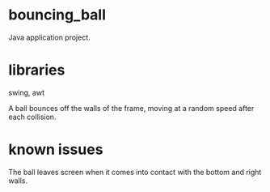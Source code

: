 # bouncing_ball
Java application project.

# libraries
swing, awt

A ball bounces off the walls of the frame, moving at a random speed after each collision.

# known issues
The ball leaves screen when it comes into contact with the bottom and right walls.
